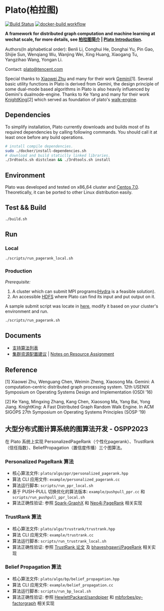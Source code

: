# Plato(柏拉图)

[![Build Status](https://travis-ci.org/Tencent/plato.svg?branch=master)](https://travis-ci.org/Tencent/plato) [![docker-build workflow](https://github.com/Tencent/plato/workflows/docker-build/badge.svg)](https://github.com/Tencent/plato/actions?workflow=docker-build) 

**A framework for distributed graph computation and machine learning at wechat scale, for more details, see [柏拉图简介](doc/introduction.md) | [Plato Introduction](doc/introduction_en.md).**

Authors(In alphabetical order):  Benli Li, Conghui He, Donghai Yu, Pin Gao, Shijie Sun, Wenqiang Wu, Wanjing Wei, Xing Huang, Xiaogang Tu, Yangzihao Wang, Yongan Li.

Contact: plato@tencent.com

Special thanks to [Xiaowei Zhu](https://coolerzxw.github.io/) and many for their work [Gemini](https://coolerzxw.github.io/data/publications/gemini_osdi16.pdf)[1]. Several basic utility functions in Plato is derived from Gemini, the design principle of some dual-mode based algorithms in Plato is also heavily influenced by Gemini's dualmode-engine. Thanks to Ke Yang and many for their work [KnightKing](http://madsys.cs.tsinghua.edu.cn/publications/SOSP19-yang.pdf)[2] which served as foundation of plato's [walk-engine](plato/engine/walk.hpp).

## Dependencies

To simplify installation, Plato currently downloads and builds most of its required dependencies by calling following commands. You should call it at least once before any build operations.

```bash
# install compile dependencies.
sudo ./docker/install-dependencies.sh
# download and build staticlly linked libraries.
./3rdtools.sh distclean && ./3rdtools.sh install
```

## Environment
Plato was developed and tested on x86_64 cluster and [Centos 7.0](https://www.centos.org/). Theoretically, it can be ported to other Linux distribution easily.

## Test && Build

```bash
./build.sh
```

## Run

### Local

```bash
./scripts/run_pagerank_local.sh
```

### Production

*Prerequisite:*

1. A cluster which can submit MPI programs([Hydra](https://wiki.mpich.org/mpich/index.php/Using_the_Hydra_Process_Manager) is a feasible solution).
2. An accessible [HDFS](https://hadoop.apache.org/) where Plato can find its input and put output on it.

A sample submit script was locate in [here](./scripts/run_pagerank.sh), modify it based on your cluster's environment and run.


```bash
./scripts/run_pagerank.sh
```

## Documents

* [支持算法列表](./doc/ALGOs.md)
* [集群资源配置建议](./doc/Resources.md) | [Notes on Resource Assignment](./doc/Resources_en.md)

## Reference

[1] Xiaowei Zhu, Wenguang Chen, Weimin Zheng, Xiaosong Ma. Gemini: A computation-centric distributed graph processing system. 12th USENIX Symposium on Operating Systems Design and Implementation (OSDI ’16)

[2] Ke Yang, Mingxing Zhang, Kang Chen, Xiaosong Ma, Yang Bai, Yong Jiang. KnightKing: A Fast Distributed Graph Random Walk Engine. In ACM SIGOPS 27th Symposium on Operating Systems Principles (SOSP ’19)

## 大型分布式图计算系统的图算法开发  -  OSPP2023

在 Plato 系统上实现 PersonalizedPageRank（个性化pagerank）、TrustRank（信任指数）、BeliefPropagation（置信度传播）三个图算法。

### Personalized PageRank 算法
* 核心算法文件: `plato/algo/ppr/personalized_pagerank.hpp`  
* 算法 CLI 应用文件: `example/personalized_pagerank.cc`
* 算法运行脚本: `scripts/run_ppr_local.sh`
* 基于 PUSH-PULL 切换优化的算法版本: `example/pushpull_ppr.cc` 和 `scripts/run_pushpull_ppr_local.sh`
* 算法正确性验证: 参照 [Spark-GraphX](https://github.com/apache/spark/blob/master/graphx/src/main/scala/org/apache/spark/graphx/lib/PageRank.scala) 和 [Neo4j PageRank](https://neo4j.com/docs/graph-data-science/current/algorithms/page-rank/) 相关实现

### TrustRank 算法
* 核心算法文件: `plato/algo/trustrank/trustrank.hpp`  
* 算法 CLI 应用文件: `example/trustrank.cc`
* 算法运行脚本: `scripts/run_trustrank_local.sh`
* 算法正确性验证: 参照 [TrustRank 论文](https://dl.acm.org/doi/10.5555/1316689.1316740) 及 [bhaveshgawri/PageRank](https://github.com/bhaveshgawri/PageRank/blob/master/TrustRank.py) 相关实现

### Belief Propagation 算法
* 核心算法文件: `plato/algo/bp/belief_propagation.hpp`  
* 算法 CLI 应用文件: `example/belief_propagation.cc`
* 算法运行脚本: `scripts/run_bp_local.sh`
* 算法正确性验证: 参照 [HewlettPackard/sandpiper](https://github.com/HewlettPackard/sandpiper) 和 [mbforbes/py-factorgraph](https://github.com/mbforbes/py-factorgraph) 相关实现
